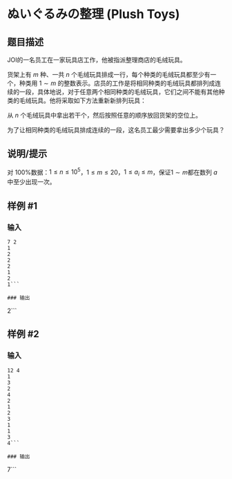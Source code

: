 # ぬいぐるみの整理 (Plush Toys)

## 题目描述

JOI的一名员工在一家玩具店工作，他被指派整理商店的毛绒玩具。

货架上有 $m$ 种、一共 $n$ 个毛绒玩具排成一行，每个种类的毛绒玩具都至少有一个，种类用 $1\sim m$ 的整数表示。店员的工作是将相同种类的毛绒玩具都排列成连续的一段，具体地说，对于任意两个相同种类的毛绒玩具，它们之间不能有其他种类的毛绒玩具。他将采取如下方法重新新排列玩具：

从 $n$ 个毛绒玩具中拿出若干个，然后按照任意的顺序放回货架的空位上。

为了让相同种类的毛绒玩具排成连续的一段，这名员工最少需要拿出多少个玩具？

## 说明/提示

对 $100\%$数据：$1≤n≤10^5$，$1≤m≤20$，$1≤a_i≤m$，保证$1\sim m$都在数列 $a$ 中至少出现一次。

## 样例 #1

### 输入

```
7 2
1
2
2
2
1
2
1```

### 输出

```
2```

## 样例 #2

### 输入

```
12 4
1
3
2
4
2
1
2
3
1
1
3
4```

### 输出

```
7```

